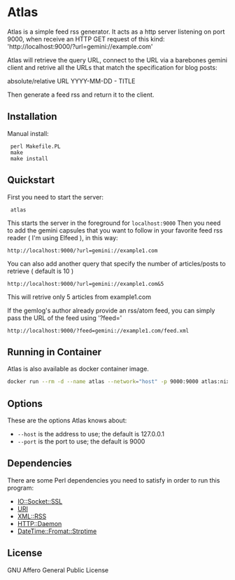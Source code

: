 # Atlas

Atlas is a simple feed rss generator. It acts as a http server listening on port 9000, when receive an HTTP GET request of this kind:
'http://localhost:9000/?url=gemini://example.com'

Atlas will retrieve the query URL, connect to the URL via a barebones gemini client and retrive all the URLs that match the specification for blog posts:

absolute/relative URL YYYY-MM-DD - TITLE

Then generate a feed rss and return it to the client.

## Installation

Manual install:

     perl Makefile.PL
     make
     make install

## Quickstart

First you need to start the server:

     atlas

This starts the server in the foreground for `localhost:9000`
Then you need to add the gemini capsules that you want to follow
in your favorite feed rss reader ( I'm using Elfeed ), in this way:

    http://localhost:9000/?url=gemini://example1.com

You can also add another query that specify the number of articles/posts to retrieve ( default is 10 )

    http://localhost:9000/?url=gemini://example1.com&5

This will retrive only 5 articles from example1.com

If the gemlog's author already provide an rss/atom feed, you can simply
pass the URL of the feed using '?feed='

    http://localhost:9000/?feed=gemini://example1.com/feed.xml
    
## Running in Container

Atlas is also available as docker container image.

```sh
docker run --rm -d --name atlas --network="host" -p 9000:9000 atlas:nix
```

## Options

These are the options Atlas knows about:

- `--host` is the address to use; the default is 127.0.0.1
- `--port` is the port to use; the default is 9000

## Dependencies

There are some Perl dependencies you need to satisfy in order
to run this program:

- [IO::Socket::SSL](https://metacpan.org/pod/IO%3A%3ASocket%3A%3ASSL)
- [URI](https://metacpan.org/pod/URI)
- [XML::RSS](https://metacpan.org/pod/XML%3A%3ARSS)
- [HTTP::Daemon](https://metacpan.org/pod/HTTP%3A%3ADaemon)
- [DateTime::Fromat::Strptime](https://metacpan.org/pod/DateTime%3A%3AFromat%3A%3AStrptime)

## License

GNU Affero General Public License
